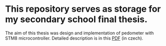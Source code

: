 # This repository serves as storage for my secondary school final thesis.
The aim of this thesis was design and implementation of pedometer with STM8 microcontroller.
Detailed description is in this [PDF](/PDF/Dokumentace_DMP.pdf) (in czech).

